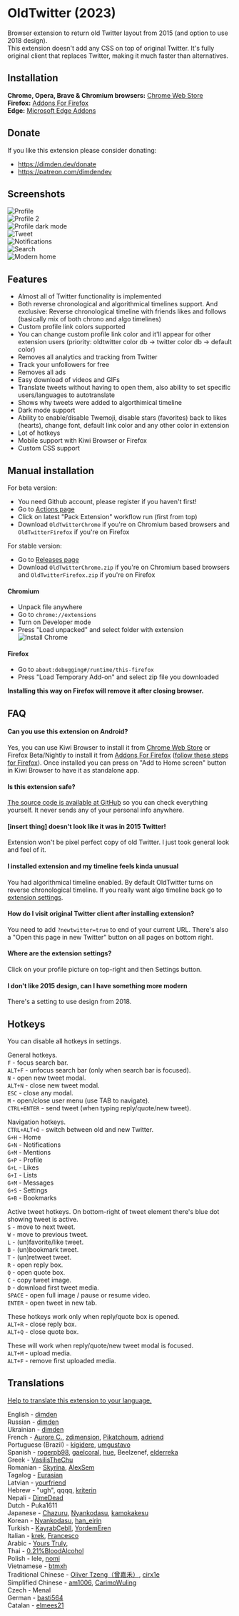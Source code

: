 # OldTwitter (2023)
Browser extension to return old Twitter layout from 2015 (and option to use 2018 design).  
This extension doesn't add any CSS on top of original Twitter. It's fully original client that replaces Twitter, making it much faster than alternatives.  
  
## Installation
**Chrome, Opera, Brave & Chromium browsers:** [Chrome Web Store](https://chrome.google.com/webstore/detail/old-twitter-layout-2022/jgejdcdoeeabklepnkdbglgccjpdgpmf)  
**Firefox:** [Addons For Firefox](https://addons.mozilla.org/en-US/firefox/addon/old-twitter-layout-2022/)  
**Edge:** [Microsoft Edge Addons](https://microsoftedge.microsoft.com/addons/detail/old-twitter-layout-2022/hdkjgmbkdljifoabcjaopefegogcinal)  
  
## Donate
If you like this extension please consider donating:  
- https://dimden.dev/donate  
- https://patreon.com/dimdendev  
  
## Screenshots  
![Profile](https://lune.dimden.dev/ab9304b8c5.png)  
![Profile 2](https://lune.dimden.dev/a198d81e47.png)  
![Profile dark mode](https://lune.dimden.dev/8e7afd71fe.png)  
![Tweet](https://lune.dimden.dev/9acc5de7ad.png)  
![Notifications](https://lune.dimden.dev/73938743da.png)  
![Search](https://lune.dimden.dev/575b9d30f1.png)  
![Modern home](https://lune.dimden.dev/e1cf7d3fa61.png)  
  
## Features
- Almost all of Twitter functionality is implemented  
- Both reverse chronological and algorithmical timelines support. And exclusive: Reverse chronological timeline with friends likes and follows (basically mix of both chrono and algo timelines)  
- Custom profile link colors supported  
- You can change custom profile link color and it'll appear for other extension users (priority: oldtwitter color db -> twitter color db -> default color)  
- Removes all analytics and tracking from Twitter  
- Track your unfollowers for free  
- Removes all ads  
- Easy download of videos and GIFs  
- Translate tweets without having to open them, also ability to set specific users/languages to autotranslate  
- Shows why tweets were added to algorthimical timeline  
- Dark mode support  
- Ability to enable/disable Twemoji, disable stars (favorites) back to likes (hearts), change font, default link color and any other color in extension  
- Lot of hotkeys  
- Mobile support with Kiwi Browser or Firefox  
- Custom CSS support  
  
## Manual installation
For beta version:  
- You need Github account, please register if you haven't first!  
- Go to [Actions page](https://github.com/dimdenGD/OldTwitter/actions/workflows/pack.yml)  
- Click on latest "Pack Extension" workflow run (first from top)  
- Download `OldTwitterChrome` if you're on Chromium based browsers and `OldTwitterFirefox` if you're on Firefox  
  
For stable version:  
- Go to [Releases page](https://github.com/dimdenGD/OldTwitter/releases/)  
- Download `OldTwitterChrome.zip` if you're on Chromium based browsers and `OldTwitterFirefox.zip` if you're on Firefox  
  
#### Chromium
- Unpack file anywhere  
- Go to `chrome://extensions`  
- Turn on Developer mode  
- Press "Load unpacked" and select folder with extension  
![Install Chrome](https://lune.dimden.dev/ef1ac2f9ef.png)  

#### Firefox
- Go to `about:debugging#/runtime/this-firefox`  
- Press "Load Temporary Add-on" and select zip file you downloaded
  
**Installing this way on Firefox will remove it after closing browser.**
  
## FAQ
#### Can you use this extension on Android?
Yes, you can use Kiwi Browser to install it from [Chrome Web Store](https://chrome.google.com/webstore/detail/old-twitter-layout-2022/jgejdcdoeeabklepnkdbglgccjpdgpmf) or Firefox Beta/Nightly to install it from [Addons For Firefox](https://addons.mozilla.org/en-US/firefox/addon/old-twitter-layout-2022/) ([follow these steps for Firefox](https://www.androidpolice.com/install-add-on-extension-mozilla-firefox-android/)). Once installed you can press on "Add to Home screen" button in Kiwi Browser to have it as standalone app.  
  
#### Is this extension safe?
[The source code is available at GitHub](https://github.com/dimdenGD/OldTwitter) so you can check everything yourself. It never sends any of your personal info anywhere.  

#### [insert thing] doesn't look like it was in 2015 Twitter!
Extension won't be pixel perfect copy of old Twitter. I just took general look and feel of it.

#### I installed extension and my timeline feels kinda unusual
You had algorithmical timeline enabled. By default OldTwitter turns on reverse chronological timeline. If you really want algo timeline back go to [extension settings](https://twitter.com/old/settings).  

#### How do I visit original Twitter client after installing extension?
You need to add `?newtwitter=true` to end of your current URL. There's also a "Open this page in new Twitter" button on all pages on bottom right.  

#### Where are the extension settings?
Click on your profile picture on top-right and then Settings button.

#### I don't like 2015 design, can I have something more modern
There's a setting to use design from 2018.

## Hotkeys
You can disable all hotkeys in settings.  
  
General hotkeys.  
`F` - focus search bar.  
`ALT+F` - unfocus search bar (only when search bar is focused).  
`N` - open new tweet modal.  
`ALT+N` - close new tweet modal.  
`ESC` - close any modal.  
`M` - open/close user menu (use TAB to navigate).  
`CTRL+ENTER` - send tweet (when typing reply/quote/new tweet).  
  
Navigation hotkeys.  
`CTRL+ALT+O` - switch between old and new Twitter.  
`G+H` - Home  
`G+N` - Notifications  
`G+M` - Mentions  
`G+P` - Profile  
`G+L` - Likes  
`G+I` - Lists  
`G+M` - Messages  
`G+S` - Settings  
`G+B` - Bookmarks  
  
Active tweet hotkeys. On bottom-right of tweet element there's blue dot showing tweet is active.  
`S` - move to next tweet.  
`W` - move to previous tweet.  
`L` - (un)favorite/like tweet.  
`B` - (un)bookmark tweet.  
`T` - (un)retweet tweet.  
`R` - open reply box.  
`Q` - open quote box.  
`C` - copy tweet image.  
`D` - download first tweet media.  
`SPACE` - open full image / pause or resume video.  
`ENTER` - open tweet in new tab.  
  
These hotkeys work only when reply/quote box is opened.  
`ALT+R` - close reply box.  
`ALT+Q` - close quote box.  
  
These will work when reply/quote/new tweet modal is focused.  
`ALT+M` - upload media.  
`ALT+F` - remove first uploaded media.   

## Translations
[Help to translate this extension to your language.](https://github.com/dimdenGD/OldTwitter/tree/master/_locales#readme)  
  
English - [dimden](https://dimden.dev/)  
Russian - [dimden](https://dimden.dev/)  
Ukrainian - [dimden](https://dimden.dev/)  
French - [Aurore C.](https://asuure.com/), [zdimension](https://twitter.com/zdimension_), [Pikatchoum](https://twitter.com/applitom45), [adriend](https://twitter.com/_adriend_)  
Portuguese (Brazil) - [kigidere](https://twitter.com/kigidere), [umgustavo](https://github.com/umgustavo)  
Spanish - [rogerpb98](https://twitter.com/anbulansia), [gaelcoral](https://twitter.com/gaelcoral), [hue](https://twitter.com/huey1116), Beelzenef, [elderreka](https://twitter.com/elderreka)  
Greek - [VasilisTheChu](https://pikachu.systems/)  
Romanian - [Skyrina](https://skyrina.dev/), [AlexSem](https://twitter.com/AlexSem5399)  
Tagalog - [Eurasian](https://twitter.com/NotPROxV)  
Latvian - [yourfriend](https://3.141.lv/)  
Hebrew - "ugh", qqqq, [kriterin](https://twitter.com/kriterin)  
Nepali - [DimeDead](https://dimedead.neocities.org/)  
Dutch - Puka1611  
Japanese - [Chazuru](https://twitter.com/AIWMD), [Nyankodasu](https://twitter.com/Nyankodasu1234), [kamokakesu](https://twitter.com/kamokakesu)  
Korean - [Nyankodasu](https://twitter.com/Nyankodasu1234), [han_eirin](https://twitter.com/han_eirin)  
Turkish - [KayrabCebll](https://steamcommunity.com/id/KayrabCebll), [YordemEren](https://twitter.com/YordemEren)  
Italian - [krek](https://twitter.com/CactusInc420), [Francesco](https://twitter.com/FrancescoRosi27)  
Arabic - [Yours Truly,](https://twitter.com/schrotheneko)  
Thai - [0.21%BloodAlcohol](https://github.com/Silberweich)  
Polish - lele, [nomi](https://twitter.com/youmaynomi)  
Vietnamese - [btmxh](https://github.com/btmxh)  
Traditional Chinese - [Oliver Tzeng（曾嘉禾）](https://github.com/olivertzeng), [cirx1e](https://github.com/cirx1e)  
Simplified Chinese - [am1006](https://github.com/am1006), [CarimoWuling](https://twitter.com/carimowuling)  
Czech - Menal  
German - [basti564](https://twitter.com/basti564)  
Catalan - [elmees21](https://twitter.com/elmees21)  
